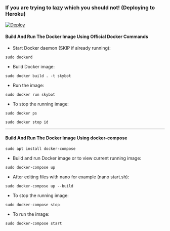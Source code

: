 ### If you are trying to lazy which you should not! (Deploying to Heroku)

[![Deploy](https://www.herokucdn.com/deploy/button.svg)](https://heroku.com/deploy?template=https://github.com/newkanekibot/skybots)

#### Build And Run The Docker Image Using Official Docker Commands

- Start Docker daemon (SKIP if already running):
```
sudo dockerd
```
- Build Docker image:
```
sudo docker build . -t skybot
```
- Run the image:
```
sudo docker run skybot
```
- To stop the running image:
```
sudo docker ps
```
```
sudo docker stop id
```

----

#### Build And Run The Docker Image Using docker-compose

```
sudo apt install docker-compose
```
- Build and run Docker image or to view current running image:
```
sudo docker-compose up
```
- After editing files with nano for example (nano start.sh):
```
sudo docker-compose up --build
```
- To stop the running image:
```
sudo docker-compose stop
```
- To run the image:
```
sudo docker-compose start
```
